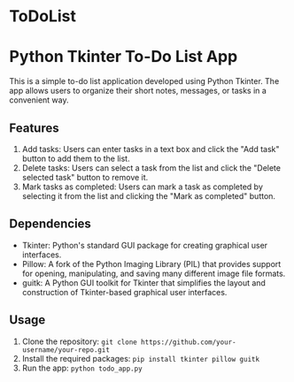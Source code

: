 # ToDoList

# Python Tkinter To-Do List App

This is a simple to-do list application developed using Python Tkinter. The app allows users to organize their short notes, messages, or tasks in a convenient way.

## Features
1. Add tasks: Users can enter tasks in a text box and click the "Add task" button to add them to the list.
2. Delete tasks: Users can select a task from the list and click the "Delete selected task" button to remove it.
3. Mark tasks as completed: Users can mark a task as completed by selecting it from the list and clicking the "Mark as completed" button.

## Dependencies
- Tkinter: Python's standard GUI package for creating graphical user interfaces.
- Pillow: A fork of the Python Imaging Library (PIL) that provides support for opening, manipulating, and saving many different image file formats.
- guitk: A Python GUI toolkit for Tkinter that simplifies the layout and construction of Tkinter-based graphical user interfaces.

## Usage
1. Clone the repository: `git clone https://github.com/your-username/your-repo.git`
2. Install the required packages: `pip install tkinter pillow guitk`
3. Run the app: `python todo_app.py`

